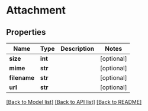 # Attachment

## Properties
Name | Type | Description | Notes
------------ | ------------- | ------------- | -------------
**size** | **int** |  | [optional] 
**mime** | **str** |  | [optional] 
**filename** | **str** |  | [optional] 
**url** | **str** |  | [optional] 

[[Back to Model list]](../README.md#documentation-for-models) [[Back to API list]](../README.md#documentation-for-api-endpoints) [[Back to README]](../README.md)

